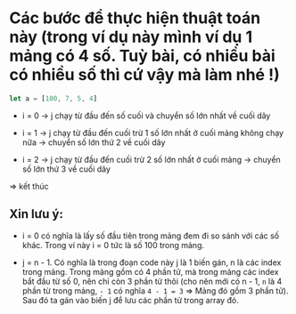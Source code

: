 # Các bước để thực hiện thuật toán này (trong ví dụ này mình ví dụ 1 mảng có 4 số. Tuỳ bài, có nhiều bài có nhiều số thì cứ vậy mà làm nhé !)

```js
let a = [100, 7, 5, 4]
```

- i = 0 -> j chạy từ đầu đến số cuối và chuyển số lớn nhất về cuối dãy

- i = 1 -> j chạy từ đầu đến cuối trừ 1 số lớn nhất ở cuối mảng không chạy nữa -> chuyển số lớn thứ
  2 về cuối dãy

- i = 2 -> j chạy từ đầu đến cuối trừ 2 số lớn nhất ở cuối mảng -> chuyển số lớn thứ 3 về cuối dãy

=> kết thúc

## Xin lưu ý:

- i = 0 có nghĩa là lấy số đầu tiên trong mảng đem đi so sánh với các số khác. Trong ví này i = 0
  tức là số 100 trong mảng.

- j = n - 1. Có nghĩa là trong đoạn code này j là 1 biến gán, n là các index trong mảng. Trong mảng
  gồm có 4 phần tử, mà trong mảng các index bắt đầu từ số 0, nên chỉ còn 3 phần tử thôi
  (cho nên mới có n - 1, `n` là 4 phần từ trong mảng, `- 1` có nghĩa `4 - 1 = 3` => Mảng đó gồm 3
  phần tử). Sau đó ta gán vào biến j để lưu các phần tử trong array đó.